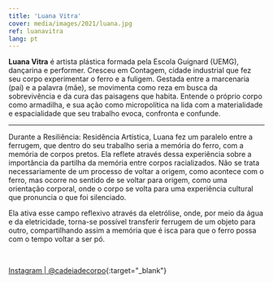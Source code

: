 ```yaml
---
title: 'Luana Vitra'
cover: media/images/2021/luana.jpg
ref: luanavitra
lang: pt
---
```


**Luana Vitra** é artista plástica formada pela Escola Guignard (UEMG), dançarina e performer. Cresceu em Contagem, cidade industrial que fez seu corpo experimentar o ferro e a fuligem. Gestada entre a marcenaria (pai) e a palavra (mãe), se movimenta como reza em busca da sobrevivência e da cura das paisagens que habita. Entende o próprio corpo como armadilha, e sua ação como micropolítica na lida com a materialidade e espacialidade que seu trabalho evoca, confronta e confunde.

---

Durante a Resiliência: Residência Artística, Luana fez um paralelo entre a ferrugem, que dentro do seu trabalho seria a memória do ferro, com a memória de corpos pretos. Ela reflete através dessa experiência sobre a importância da partilha da memória entre corpos racializados. Não se trata necessariamente de um processo de voltar a origem, como acontece com o ferro, mas ocorre no sentido de se voltar para origem, como uma orientação corporal, onde o corpo se volta para uma experiência cultural que pronuncia o que foi silenciado.

Ela ativa esse campo reflexivo através da eletrólise, onde, por meio da água e da eletricidade, torna-se possível transferir ferrugem de um objeto para outro, compartilhando assim a memória que é isca para que o ferro possa com o tempo voltar a ser pó.

<br>


[Instagram | @cadeiadecorpo](https://www.instagram.com/cadeiadecorpo/){:target="_blank"}
⠀

